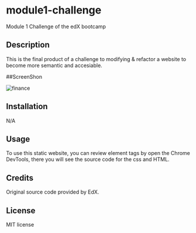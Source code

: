 # module1-challenge
Module 1 Challenge of the edX bootcamp

## Description
This is the final product of a challenge to modifying & refactor a website to become more semantic and accesiable.

##ScreenShon

![finance](https://github.com/ph8tfunk/module1-challenge/assets/137108048/806a90ea-2e20-425e-af19-836261cdc3b6)

## Installation
N/A

## Usage
To use this static website, you can review element tags by open the Chrome DevTools, there you will see the source code for the css and HTML.

## Credits
Original source code provided by EdX.

## License
MIT license

